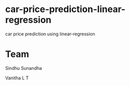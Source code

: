 # car-price-prediction-linear-regression
car price prediction using linear-regression





# Team


Sindhu Sunandha

Vanitha L T
